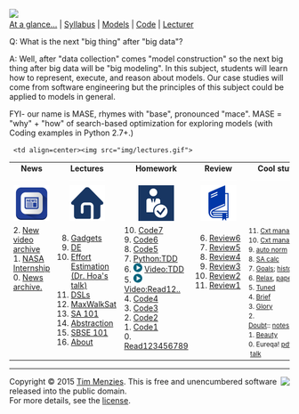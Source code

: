 [<img width=900 src="https://raw.githubusercontent.com/txt/mase/master/img/banner1.png">](https://github.com/txt/mase/blob/master/README.md)   
[At a glance...](https://github.com/txt/mase/blob/master/OVERVIEW.md) |
[Syllabus](https://github.com/txt/mase/blob/master/SYLLABUS.md) |
[Models](https://github.com/txt/mase/blob/master/MODELS.md) |
[Code](https://github.com/txt/mase/tree/master/src) |
[Lecturer](http://menzies.us) 



Q: What is the next "big thing" after "big data"?

A: Well, after "data collection" comes "model construction" so the next big thing after big data will be "big modeling". In this subject, students will learn how to represent, execute, and reason about models. Our case studies will come from software engineering but the principles of this subject could be applied to models in general.

FYI- our name is  MASE, rhymes with "base", pronounced  "mace". MASE = "why" + "how"
of search-based optimization for exploring models
(with Coding examples in Python 2.7+.)


<table border=0 align=center>
<tr>
<td align=center><b>News
<img width=65 src="img/200x1.png"></b>
</td>

<td align=center><b>Lectures
<img width=65 src="img/200x1.png"></b>
</td><td align=center><b>Homework
<img width=65 src="img/200x1.png"></b>
</td><td align=center><b>Review
<img width=65 src="img/200x1.png">

</td><td align=center><b>Cool stuff
<img width=90 src="img/200x1.png">

</td>

</tr>
<tr>
<td align=center><img src="img/news.png">
</td>  

     <td align=center><img src="img/lectures.gif">
</td><td align=center><img src="img/homework.png">
</td><td align=center><img src="img/review.gif">
</td><td align=center><img width=64 src="img/books.png">
</td> </tr>
<tr>
<td valign=top  xwidth="100px">
2. <a href="https://vimeo.com/user42943646/collections">New video archive</a><br>
1. <a href="https://groups.google.com/forum/#!topic/csx91/-jU10lzc11I">NASA Internship</a><br>
0. <a href="https://groups.google.com/forum/#!forum/csx91">News archive.</a>
</td>
<td valign=top  xwidth="100px">

8. <a href="src/gadgets.md">Gadgets</a><br>
7. <a href="DE.md">DE</a><br>
6. <a href="src/doc/Hoa-NCSU-2015.pdf">Effort Estimation (Dr. Hoa's talk)</a><br>
5. <a href="src/dsl101.md">DSLs</a><br>
4. <a href="MWS.md">MaxWalkSat</a><br>
3. <a href="SA.md">SA 101</a><br>
2. <a href="src/abstract.md">Abstraction</a><br>
1. <a href="SBSE101.md">SBSE 101</a><br>
0. <a href="ABOUT.md">About</a>

</td><td valign=top xwidth="100px">
10. <a href="CODE7.md">Code7</a><br>
9. <a href="CODE6.md">Code6</a><br>
8. <a href="CODE5.md">Code5</a><br>
7. <a href="src/ok.md">Python:TDD</a><br>
6. <img  width=16 src="img/vid.png"> <a href="https://www.youtube.com/watch?v=nIonZ6-4nuU">Video:TDD</a><br>
5. <img width=16 src="img/vid.png"> <a href="https://vimeo.com/136412506">Video:Read12..</a><br>
4. <a href="CODE4.md">Code4</a><br>
3. <a href="CODE3.md">Code3</a><br>
2. <a href="CODE2.md">Code2</a><br>
1. <a href="CODE1.md">Code1</a><br>
0. <a href="READING.md">Read123456789</a>

</td><td valign=top xwidth="100px">

6. <a href="REVIEW6.md">Review6</a><br>
5. <a href="REVIEW5.md">Review5</a><br>  
4. <a href="REVIEW4.md">Review4</a><br>  
3. <a href="REVIEW3.md">Review3</a><br>  
2. <a href="REVIEW2.md">Review2</a><br>  
1. <a href="REVIEW1.md">Review1</a><br>  

</td><td valign=top><small>
11. <a href="https://codefisher.org/catch/blog/2015/02/10/python-decorators-and-context-managers/">
Cxt manager2</a><br>
10. <a href="https://github.com/rahlk/learnPy/blob/master/Lecture4.ipynb">Cxt manager1</a><br>
9. <a href="https://docs.google.com/spreadsheets/d/1VAHzvm4f4yYu5ELjwE6y1hu0szluWgRUki-Mc-eCMDg/edit?usp=sharing">auto norm</a><br>
8. <a href="https://goo.gl/1nYBsj">SA calc</a><br>
7. <a href="https://github.com/CSC591-MASE-ASA/x9115asa/blob/master/paper/Summary3.md">Goals</a>; <a href="img/reBad.png">history</a><br>
6. <a href="https://www.google.com/url?sa=t&rct=j&q=&esrc=s&source=web&cd=7&cad=rja&uact=8&ved=0CEMQtwIwBmoVChMIqaLAkZr-xwIVTeCACh3frQt6&url=http%3A%2F%2Fwww.youtube.com%2Fwatch%3Fv%3D0lPE6qJsRfQ&usg=AFQjCNGouGu150HBTt3ccL1k6Nv2E58jUQ&sig2=00oLWW5al5HehcbfYpjAsQ">Relax</a>,
<a href="http://www0.cs.ucl.ac.uk/staff/mharman/icse13.pdf">paper</a><br>
5. <a href="https://github.com/ai-se/tunelearners/blob/master/pdf/tunelearners.pdf">Tuned</a><br>
4. <a href="https://docs.google.com/spreadsheets/d/1iEjjQjzyMRRDcN2VsaOIurzptvZPhCvYCwDxgAR5dTo/edit#gid=0">Brief</a><br>
3. <a href="img/TheisenFSE15.pdf">Glory</a><br>
2. <a href="https://github.com/timm/timm.github.io/blob/master/pdf/07casease.pdf">Doubt</a>::&nbsp;<a
href="https://github.com/txt/mase/blob/master/SA.md">notes</a>,<a href="https://github.com/nave91/modeller">mod</a>
<br>
1. <a href="http://www.cs.wm.edu/~denys/pubs/FSE15-GEMMA-CRC.pdf">Beauty</a><br>
0. Eureqa!&nbsp;<a href="http://creativemachines.cornell.edu/sites/default/files/Science09_Schmidt.pdf">pdf</a>&nbsp;|&nbsp;<a
              href="http://www.radiolab.org/story/91712-limits-of-science/">talk</a>
</td>
</tr></table>



_________

<img align=right src="https://raw.githubusercontent.com/txt/mase/master/img/pd-icon.png">Copyright © 2015 [Tim Menzies](http://menzies.us).
This is free and unencumbered software released into the public domain.   
For more details, see the [license](https://github.com/txt/mase/blob/master/LICENSE.md).

